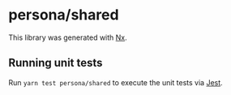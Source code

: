 # persona/shared

This library was generated with [Nx](https://nx.dev).

## Running unit tests

Run `yarn test persona/shared` to execute the unit tests via [Jest](https://jestjs.io).
